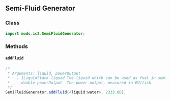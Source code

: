## Semi-Fluid Generator

### Class

```java
import mods.ic2.SemiFluidGenerator;
```

### Methods

#### `addFluid`

```java
/*
 * Arguments: liquid, powerOutput
 *   - ILiquidStack liquid The liquid which can be used as fuel in semi-fluid generator
 *   - double powerOutput  The power output, measured in EU/tick
 */
SemiFluidGenerator.addFluid(<liquid:water>, 2333.0D);
```